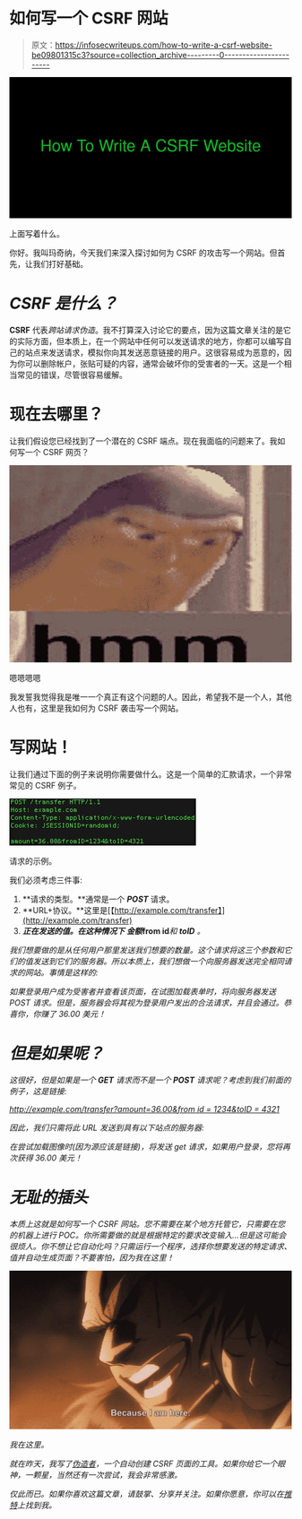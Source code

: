 # 如何写一个 CSRF 网站

> 原文：<https://infosecwriteups.com/how-to-write-a-csrf-website-be09801315c3?source=collection_archive---------0----------------------->

![](img/a8720a0d66c217aa718b45c45e2c3c2f.png)

上面写着什么。

你好。我叫玛奇纳，今天我们来深入探讨如何为 CSRF 的攻击写一个网站。但首先，让我们打好基础。

# ***CSRF 是什么？***

**CSRF** 代表*跨站请求伪造*。我不打算深入讨论它的要点，因为这篇文章关注的是它的实际方面，但本质上，在一个网站中任何可以发送请求的地方，你都可以编写自己的站点来发送请求，模拟你向其发送恶意链接的用户。这很容易成为恶意的，因为你可以删除帐户，张贴可疑的内容，通常会破坏你的受害者的一天。这是一个相当常见的错误，尽管很容易缓解。

# **现在去哪里？**

让我们假设您已经找到了一个潜在的 CSRF 端点。现在我面临的问题来了。我如何写一个 CSRF 网页？

![](img/385b4392215a0040f75be51c188ee4ce.png)

嗯嗯嗯嗯

我发誓我觉得我是唯一一个真正有这个问题的人。因此，希望我不是一个人，其他人也有，这里是我如何为 CSRF 袭击写一个网站。

# 写网站！

让我们通过下面的例子来说明你需要做什么。这是一个简单的汇款请求，一个非常常见的 CSRF 例子。

![](img/815d69edfd0d1e6d983fed641f1eea8c.png)

请求的示例。

我们必须考虑三件事:

1.  **请求的类型。**通常是一个 ***POST*** 请求。
2.  **URL+协议。**这里是[【http://example.com/transfer】](http://example.com/transfer)
3.  ***正在发送的值。**在这种情况下 ***金额******from id***和 ***toID*** 。*

*我们想要做的是从任何用户那里发送我们想要的数量。这个请求将这三个参数和它们的值发送到它们的服务器。所以本质上，我们想做一个向服务器发送完全相同请求的网站。事情是这样的:*

*如果登录用户成为受害者并查看该页面，在试图加载表单时，将向服务器发送 POST 请求。但是，服务器会将其视为登录用户发出的合法请求，并且会通过。恭喜你，你赚了 36.00 美元！*

# *但是如果呢？*

*这很好，但是如果是一个 **GET** 请求而不是一个 **POST** 请求呢？考虑到我们前面的例子，这是链接:*

*[http://example.com/transfer?amount=36.00&from id = 1234&toID = 4321](http://example.com/transfer?amount=36.00&fromID=1234&toID=4321)*

*因此，我们只需将此 URL 发送到具有以下站点的服务器:*

*在尝试加载图像时(因为源应该是链接)，将发送 get 请求，如果用户登录，您将再次获得 36.00 美元！*

# *无耻的插头*

*本质上这就是如何写一个 CSRF 网站。您不需要在某个地方托管它，只需要在您的机器上进行 POC。你所需要做的就是根据特定的要求改变输入…但是这可能会很烦人。你不想让它自动化吗？只需运行一个程序，选择你想要发送的特定请求、值并自动生成页面？不要害怕，因为我在这里！*

*![](img/d7f7ce5a430b200b83c15687092686ed.png)*

*我在这里。*

*就在昨天，我写了[伪造者](https://github.com/Ckrielle/Forgerer)，一个自动创建 CSRF 页面的工具。如果你给它一个眼神，一颗星，当然还有一次尝试，我会非常感激。*

*仅此而已。如果你喜欢这篇文章，请鼓掌、分享并关注。如果你愿意，你可以在[推特](https://twitter.com/3xM4ch1n4)上找到我。*